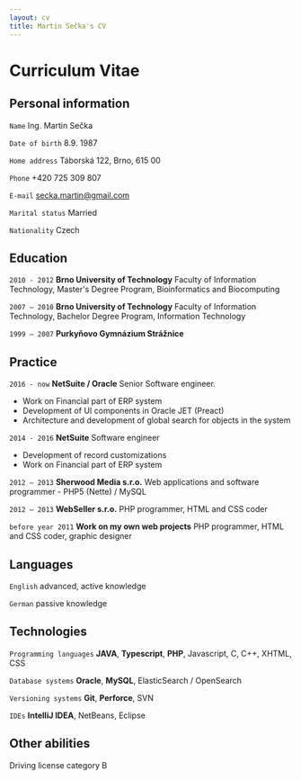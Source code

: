 ```yaml
---
layout: cv
title: Martin Sečka's CV
---
```

# Curriculum Vitae

## Personal information

`Name` Ing. Martin Sečka

`Date of birth` 8.9. 1987

`Home address` Táborská 122, Brno, 615 00

`Phone` +420 725 309 807

`E-mail` secka.martin@gmail.com

`Marital status` Married

`Nationality` Czech

## Education

`2010 - 2012`
__Brno University of Technology__ Faculty of Information Technology, Master's Degree Program, Bioinformatics and Biocomputing

`2007 – 2010`
__Brno University of Technology__ Faculty of Information Technology, Bachelor Degree Program, Information Technology

`1999 – 2007`
__Purkyňovo Gymnázium Strážnice__

## Practice

`2016 - now`
__NetSuite / Oracle__ Senior Software engineer.
- Work on Financial part of ERP system
- Development of UI components in Oracle JET (Preact)
- Architecture and development of global search for objects in the system

`2014 - 2016`
__NetSuite__ Software engineer
- Development of record customizations 
- Work on Financial part of ERP system

`2012 – 2013`
__Sherwood Media s.r.o.__ Web applications and software programmer - PHP5 (Nette) / MySQL

`2012 – 2013`
__WebSeller s.r.o.__ PHP programmer, HTML and CSS coder

`before year 2011`
__Work on my own web projects__ PHP programmer, HTML and CSS coder, graphic designer

## Languages

`English` advanced, active knowledge

`German` passive knowledge

## Technologies

`Programming languages`
__JAVA__, __Typescript__, __PHP__, Javascript, C, C++, XHTML, CSS

`Database systems`
__Oracle__, __MySQL__, ElasticSearch / OpenSearch

`Versioning systems`
__Git__, __Perforce__, SVN

`IDEs`
__IntelliJ IDEA__, NetBeans, Eclipse

## Other abilities
Driving license category B

<!-- ### Footer

Last updated: June 2023 -->



